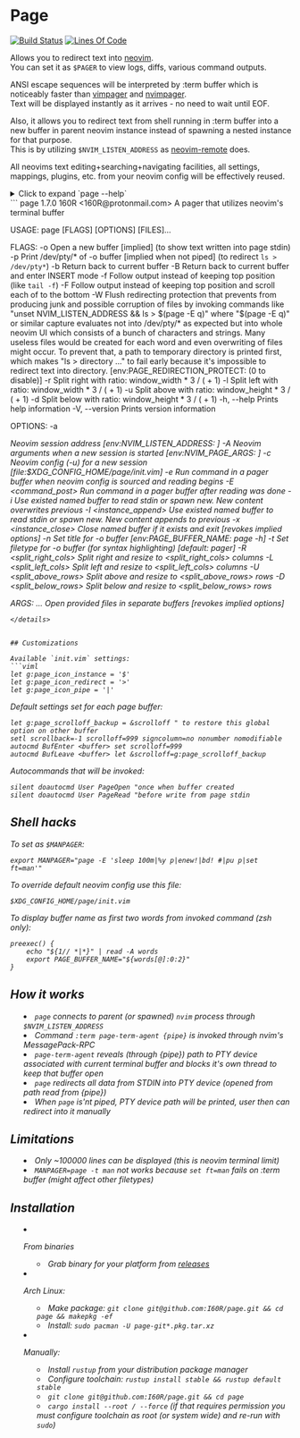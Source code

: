 # Page

[![Build Status](https://travis-ci.org/I60R/page.svg?branch=master)](https://travis-ci.org/I60R/page)
[![Lines Of Code](https://tokei.rs/b1/github/I60R/page)](https://github.com/I60R/page)

Allows you to redirect text into [neovim](https://github.com/neovim/neovim).  
You can set it as `$PAGER` to view logs, diffs, various command outputs.  
  
ANSI escape sequences will be interpreted by :term buffer which is noticeably faster than [vimpager](https://github.com/rkitover/vimpager) and [nvimpager](https://github.com/lucc/nvimpager).  
Text will be displayed instantly as it arrives - no need to wait until EOF.  

Also, it allows you to redirect text from shell running in :term buffer into a new buffer in parent neovim instance instead of spawning a nested instance for that purpose.  
This is by utilizing `$NVIM_LISTEN_ADDRESS` as [neovim-remote](https://github.com/mhinz/neovim-remote) does.  
  
All neovims text editing+searching+navigating facilities, all settings, mappings, plugins, etc. from your neovim config will be effectively reused.   



<details><summary/>Click to expand `page --help`<summary/>
```
page 1.7.0
160R <160R@protonmail.com>
A pager that utilizes neovim's terminal buffer

USAGE:
    page [FLAGS] [OPTIONS] [FILES]...

FLAGS:
    -o               Open a new buffer [implied] (to show text written into page stdin)
    -p               Print /dev/pty/* of -o buffer [implied when not piped] (to redirect `ls > /dev/pty*`)
    -b               Return back to current buffer
    -B               Return back to current buffer and enter INSERT mode
    -f               Follow output instead of keeping top position (like `tail -f`)
    -F               Follow output instead of keeping top position and scroll each of <FILES> to the bottom
    -W               Flush redirecting protection that prevents from producing junk and possible corruption of files by
                     invoking commands like "unset NVIM_LISTEN_ADDRESS && ls > $(page -E q)" where "$(page -E q)" or
                     similar capture evaluates not into /dev/pty/* as expected but into whole neovim UI which consists
                     of a bunch of characters and strings. Many useless files would be created for each word and even
                     overwriting of files might occur. To prevent that, a path to temporary directory is printed first,
                     which makes "ls > directory ..." to fail early because it's impossible to redirect text into
                     directory. [env:PAGE_REDIRECTION_PROTECT: (0 to disable)]
    -r               Split right with ratio: window_width  * 3 / (<r-provided> + 1)
    -l               Split left  with ratio: window_width  * 3 / (<l-provided> + 1)
    -u               Split above with ratio: window_height * 3 / (<u-provided> + 1)
    -d               Split below with ratio: window_height * 3 / (<d-provided> + 1)
    -h, --help       Prints help information
    -V, --version    Prints version information

OPTIONS:
    -a <address>                 Neovim session address [env:NVIM_LISTEN_ADDRESS: ]
    -A <arguments>               Neovim arguments when a new session is started [env:NVIM_PAGE_ARGS: ]
    -c <config>                  Neovim config (-u) for a new session [file:$XDG_CONFIG_HOME/page/init.vim]
    -e <command>                 Run command in a pager buffer when neovim config is sourced and reading begins
    -E <command_post>            Run command in a pager buffer after reading was done
    -i <instance>                Use existed named buffer to read stdin or spawn new. New content overwrites previous
    -I <instance_append>         Use existed named buffer to read stdin or spawn new. New content appends to previous
    -x <instance_close>          Close named buffer if it exists and exit [revokes implied options]
    -n <name>                    Set title for -o buffer [env:PAGE_BUFFER_NAME: page -h]
    -t <filetype>                Set filetype for -o buffer (for syntax highlighting) [default: pager]
    -R <split_right_cols>        Split right and resize to <split_right_cols> columns
    -L <split_left_cols>         Split left  and resize to <split_left_cols>  columns
    -U <split_above_rows>        Split above and resize to <split_above_rows> rows
    -D <split_below_rows>        Split below and resize to <split_below_rows> rows

ARGS:
    <FILES>...    Open provided files in separate buffers [revokes implied options]
```
</details>


## Customizations

Available `init.vim` settings:
```viml
let g:page_icon_instance = '$'
let g:page_icon_redirect = '>'
let g:page_icon_pipe = '|'
```

Default settings set for each page buffer:
```viml
let g:page_scrolloff_backup = &scrolloff " to restore this global option on other buffer
setl scrollback=-1 scrolloff=999 signcolumn=no nonumber nomodifiable
autocmd BufEnter <buffer> set scrolloff=999
autocmd BufLeave <buffer> let &scrolloff=g:page_scrolloff_backup
```

Autocommands that will be invoked:
```viml
silent doautocmd User PageOpen "once when buffer created
silent doautocmd User PageRead "before write from page stdin
```

## Shell hacks

To set as `$MANPAGER`:

```
export MANPAGER="page -E 'sleep 100m|%y p|enew!|bd! #|pu p|set ft=man'"
```

To override default neovim config use this file:
```
$XDG_CONFIG_HOME/page/init.vim
```

To display buffer name as first two words from invoked command (zsh only):

```
preexec() { 
    echo "${1// *|*}" | read -A words 
    export PAGE_BUFFER_NAME="${words[@]:0:2}" 
}
```


## How it works

* `page` connects to parent (or spawned) `nvim` process through `$NVIM_LISTEN_ADDRESS`
* Command `:term page-term-agent {pipe}` is invoked through nvim's MessagePack-RPC
* `page-term-agent` reveals (through *{pipe}*) path to PTY device associated with current terminal buffer and blocks it's own thread to keep that buffer open
* `page` redirects all data from STDIN into PTY device (opened from path read from {pipe})
* When `page` is'nt piped, PTY device path will be printed, user then can redirect into it manually


## Limitations

* Only ~100000 lines can be displayed (this is neovim terminal limit)
* `MANPAGER=page -t man` not works because `set ft=man` fails on :term buffer (might affect other filetypes)


## Installation

* From binaries
  * Grab binary for your platform from [releases](https://github.com/I60R/page/releases)

* Arch Linux:
  * Make package: `git clone git@github.com:I60R/page.git && cd page && makepkg -ef`
  * Install: `sudo pacman -U page-git*.pkg.tar.xz`

* Manually:
  * Install `rustup` from your distribution package manager
  * Configure toolchain: `rustup install stable && rustup default stable`
  * `git clone git@github.com:I60R/page.git && cd page`
  * `cargo install --root / --force` (if that requires permission you must configure toolchain as root (or system wide) and re-run with `sudo`)
